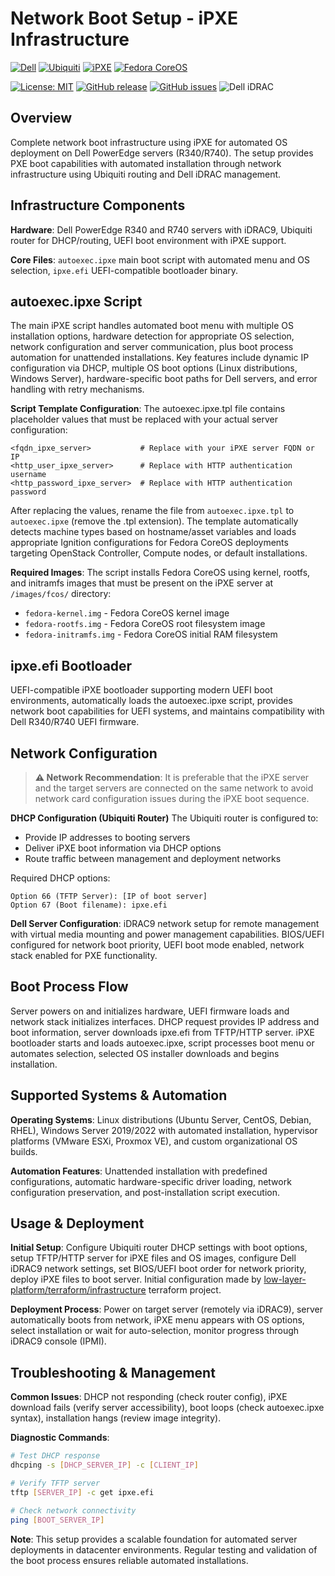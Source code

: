 # Network Boot Setup - iPXE Infrastructure

[![Dell](https://img.shields.io/badge/Dell%20PowerEdge-blue?style=for-the-badge&logo=dell&logoColor=white)](https://www.dell.com/support/kbdoc/en-us/000134115)
[![Ubiquiti](https://img.shields.io/badge/Ubiquiti-Dream%20Machine-0559C9?style=for-the-badge&logo=ubiquiti&logoColor=white)](https://ui.com/)
[![iPXE](https://img.shields.io/badge/iPXE-UEFI-green?style=for-the-badge&logo=boot&logoColor=white)](https://ipxe.org/)
[![Fedora CoreOS](https://img.shields.io/badge/Fedora%20CoreOS-51A2DA?style=for-the-badge&logo=fedora&logoColor=white)](https://getfedora.org/coreos/)

[![License: MIT](https://img.shields.io/badge/License-MIT-yellow.svg)](https://opensource.org/licenses/MIT)
[![GitHub release](https://img.shields.io/github/release/Astocanthus/low-layer-vault.svg)](https://github.com/Astocanthus/low-layer-vault/releases)
[![GitHub issues](https://img.shields.io/github/issues/Astocanthus/low-layer-vault.svg)](https://github.com/Astocanthus/low-layer-vault/issues)
![Dell iDRAC](https://img.shields.io/badge/Dell%20iDRAC-%3E%3D9-blue?logo=dell)

## Overview

Complete network boot infrastructure using iPXE for automated OS deployment on Dell PowerEdge servers (R340/R740). The setup provides PXE boot capabilities with automated installation through network infrastructure using Ubiquiti routing and Dell iDRAC management.

## Infrastructure Components

**Hardware**: Dell PowerEdge R340 and R740 servers with iDRAC9, Ubiquiti router for DHCP/routing, UEFI boot environment with iPXE support.

**Core Files**: `autoexec.ipxe` main boot script with automated menu and OS selection, `ipxe.efi` UEFI-compatible bootloader binary.

## autoexec.ipxe Script

The main iPXE script handles automated boot menu with multiple OS installation options, hardware detection for appropriate OS selection, network configuration and server communication, plus boot process automation for unattended installations. Key features include dynamic IP configuration via DHCP, multiple OS boot options (Linux distributions, Windows Server), hardware-specific boot paths for Dell servers, and error handling with retry mechanisms.

**Script Template Configuration**: The autoexec.ipxe.tpl file contains placeholder values that must be replaced with your actual server configuration:

```
<fqdn_ipxe_server>           # Replace with your iPXE server FQDN or IP
<http_user_ipxe_server>      # Replace with HTTP authentication username  
<http_password_ipxe_server>  # Replace with HTTP authentication password
```

After replacing the values, rename the file from `autoexec.ipxe.tpl` to `autoexec.ipxe` (remove the .tpl extension). The template automatically detects machine types based on hostname/asset variables and loads appropriate Ignition configurations for Fedora CoreOS deployments targeting OpenStack Controller, Compute nodes, or default installations.

**Required Images**: The script installs Fedora CoreOS using kernel, rootfs, and initramfs images that must be present on the iPXE server at `/images/fcos/` directory:
- `fedora-kernel.img` - Fedora CoreOS kernel image
- `fedora-rootfs.img` - Fedora CoreOS root filesystem image  
- `fedora-initramfs.img` - Fedora CoreOS initial RAM filesystem

## ipxe.efi Bootloader  

UEFI-compatible iPXE bootloader supporting modern UEFI boot environments, automatically loads the autoexec.ipxe script, provides network boot capabilities for UEFI systems, and maintains compatibility with Dell R340/R740 UEFI firmware.

## Network Configuration

> **⚠️ Network Recommendation**: It is preferable that the iPXE server and the target servers are connected on the same network to avoid network card configuration issues during the iPXE boot sequence.

**DHCP Configuration (Ubiquiti Router)**
The Ubiquiti router is configured to:
- Provide IP addresses to booting servers
- Deliver iPXE boot information via DHCP options
- Route traffic between management and deployment networks

Required DHCP options:
```
Option 66 (TFTP Server): [IP of boot server]
Option 67 (Boot filename): ipxe.efi
```

**Dell Server Configuration**: iDRAC9 network setup for remote management with virtual media mounting and power management capabilities. BIOS/UEFI configured for network boot priority, UEFI boot mode enabled, network stack enabled for PXE functionality.

## Boot Process Flow

Server powers on and initializes hardware, UEFI firmware loads and network stack initializes interfaces. DHCP request provides IP address and boot information, server downloads ipxe.efi from TFTP/HTTP server. iPXE bootloader starts and loads autoexec.ipxe, script processes boot menu or automates selection, selected OS installer downloads and begins installation.

## Supported Systems & Automation

**Operating Systems**: Linux distributions (Ubuntu Server, CentOS, Debian, RHEL), Windows Server 2019/2022 with automated installation, hypervisor platforms (VMware ESXi, Proxmox VE), and custom organizational OS builds.

**Automation Features**: Unattended installation with predefined configurations, automatic hardware-specific driver loading, network configuration preservation, and post-installation script execution.

## Usage & Deployment

**Initial Setup**: Configure Ubiquiti router DHCP settings with boot options, setup TFTP/HTTP server for iPXE files and OS images, configure Dell iDRAC9 network settings, set BIOS/UEFI boot order for network priority, deploy iPXE files to boot server.
Initial configuration made by [low-layer-platform/terraform/infrastructure](https://github.com/Astocanthus/low-layer-platform/tree/main/terraform/infrastructure) terraform project.

**Deployment Process**: Power on target server (remotely via iDRAC9), server automatically boots from network, iPXE menu appears with OS options, select installation or wait for auto-selection, monitor progress through iDRAC9 console (IPMI).

## Troubleshooting & Management

**Common Issues**: DHCP not responding (check router config), iPXE download fails (verify server accessibility), boot loops (check autoexec.ipxe syntax), installation hangs (review image integrity).

**Diagnostic Commands**:
```bash
# Test DHCP response
dhcping -s [DHCP_SERVER_IP] -c [CLIENT_IP]

# Verify TFTP server
tftp [SERVER_IP] -c get ipxe.efi

# Check network connectivity
ping [BOOT_SERVER_IP]
```

**Note**: This setup provides a scalable foundation for automated server deployments in datacenter environments. Regular testing and validation of the boot process ensures reliable automated installations.

